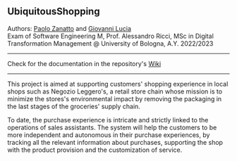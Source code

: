 ## UbiquitousShopping 

Authors: [Paolo Zanatto](https://github.com/zanattopaolo1) and [Giovanni Lucia](https://github.com/natras2)<br>
Exam of Software Engineering M, Prof. Alessandro Ricci, MSc in Digital Transformation Management @ University of Bologna, A.Y. 2022/2023

---

Check for the documentation in the repository's [Wiki](https://github.com/natras2/UbiquitousShopping/wiki)

---

This project is aimed at supporting customers' shopping experience in local shops such as Negozio Leggero's, a retail store chain whose mission is to minimize the stores's environmental impact by removing the packaging in the last stages of the groceries' supply chain.

To date, the purchase experience is intricate and strictly linked to the operations of sales assistants. The system will help the customers to be more independent and autonomous in their purchase experiences, by tracking all the relevant information about purchases, supporting the shop with the product provision and the customization of service.
